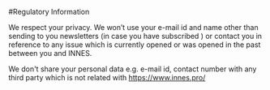 #Regulatory Information

We respect your privacy. We won’t use your e-mail id and name other than sending to you newsletters (in case you have subscribed ) or contact you in reference to any issue which is currently opened or was opened in the past between you and INNES.

We don't share your personal data e.g. e-mail id, contact number with any third party which is not related with https://www.innes.pro/

